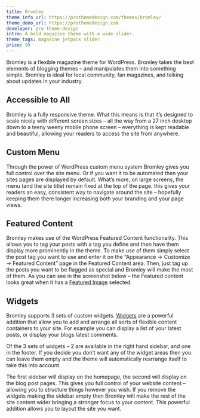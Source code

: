 ```yaml
---
title: Bromley
theme_info_url: https://prothemedesign.com/themes/bromley/
theme_demo_url: https://prothemedesign.com
developer: pro-theme-design
intro: A bold magazine theme with a wide slider.
theme_tags: magazine jetpack slider
price: 99
---
```


Bromley is a flexible magazine theme for WordPress. Bromley takes the best elements of blogging themes – and manipulates them into something simple. Bromley is ideal for local community, fan magazines, and talking about updates in your industry.

## Accessible to All

Bromley is a fully responsive theme. What this means is that it’s designed to scale nicely with different screen sizes – all the way from a 27 inch desktop down to a teeny weeny mobile phone screen – everything is kept readable and beautiful, allowing your readers to access the site from anywhere.

## Custom Menu

Through the power of WordPress custom menu system Bromley gives you full control over the site menu. Or if you want it to be automated then your sites pages are displayed by default. What’s more, on large screens, the menu (and the site title) remain fixed at the top of the page. this gives your readers an easy, consistent way to navigate around the site – hopefully keeping them there longer increasing both your branding and your page views.

## Featured Content

Bromley makes use of the WordPress Featured Content functionality. This allows you to tag your posts with a tag you define and then have them display more prominently in the theme. To make use of them simply select the post tag you want to use and enter it on the “Appearance → Customize → Featured Content” page in the Featured Content area. Then, just tag up the posts you want to be flagged as special and Bromley will make the most of them. As you can see in the screenshot below – the Featured content looks great when it has a <a href="http://en.support.wordpress.com/featured-images/">Featured Image</a> selected.

## Widgets

Bromley supports 3 sets of custom widgets. <a href="http://en.support.wordpress.com/widgets/">Widgets</a> are a powerful addition that allow you to add and arrange all sorts of flexible content containers to your site. For example you can display a list of your latest posts, or display your blogs latest comments.

Of the 3 sets of widgets – 2 are available in the right hand sidebar, and one in the footer. If you decide you don’t want any of the widget areas then you can leave them empty and the theme will automatically rearrange itself to take this into account.

The first sidebar will display on the homepage, the second will display on the blog post pages. This gives you full control of your website content – allowing you to structure things however you wish. If you remove the widgets making the sidebar empty then Bromley will make the rest of the site content wider bringing a stronger focus to your content. This powerful addition allows you to layout the site you want.
